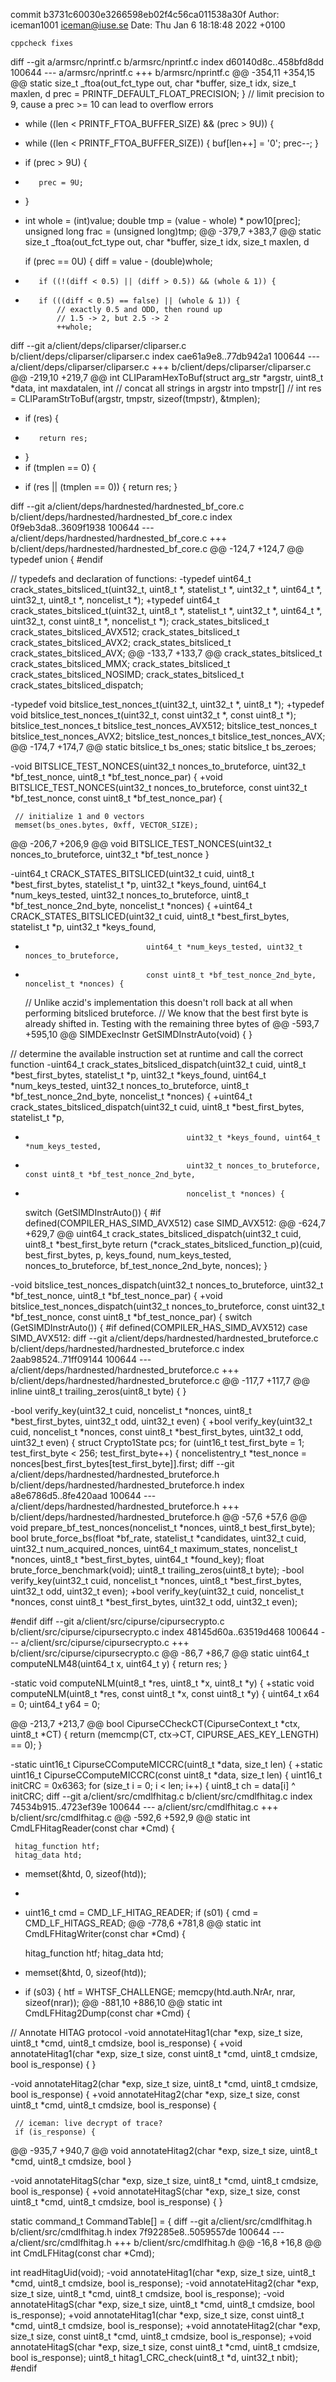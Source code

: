 commit b3731c60030e3266598eb02f4c56ca011538a30f
Author: iceman1001 <iceman@iuse.se>
Date:   Thu Jan 6 18:18:48 2022 +0100

    cppcheck fixes

diff --git a/armsrc/nprintf.c b/armsrc/nprintf.c
index d60140d8c..458bfd8dd 100644
--- a/armsrc/nprintf.c
+++ b/armsrc/nprintf.c
@@ -354,11 +354,15 @@ static size_t _ftoa(out_fct_type out, char *buffer, size_t idx, size_t maxlen, d
         prec = PRINTF_DEFAULT_FLOAT_PRECISION;
     }
     // limit precision to 9, cause a prec >= 10 can lead to overflow errors
-    while ((len < PRINTF_FTOA_BUFFER_SIZE) && (prec > 9U)) {
+    while ((len < PRINTF_FTOA_BUFFER_SIZE)) {
         buf[len++] = '0';
         prec--;
     }
 
+    if (prec > 9U) {
+        prec = 9U;
+    }
+
     int whole = (int)value;
     double tmp = (value - whole) * pow10[prec];
     unsigned long frac = (unsigned long)tmp;
@@ -379,7 +383,7 @@ static size_t _ftoa(out_fct_type out, char *buffer, size_t idx, size_t maxlen, d
 
     if (prec == 0U) {
         diff = value - (double)whole;
-        if ((!(diff < 0.5) || (diff > 0.5)) && (whole & 1)) {
+        if (((diff < 0.5) == false) || (whole & 1)) {
             // exactly 0.5 and ODD, then round up
             // 1.5 -> 2, but 2.5 -> 2
             ++whole;
diff --git a/client/deps/cliparser/cliparser.c b/client/deps/cliparser/cliparser.c
index cae61a9e8..77db942a1 100644
--- a/client/deps/cliparser/cliparser.c
+++ b/client/deps/cliparser/cliparser.c
@@ -219,10 +219,7 @@ int CLIParamHexToBuf(struct arg_str *argstr, uint8_t *data, int maxdatalen, int
     // concat all strings in argstr into tmpstr[]
     //
     int res = CLIParamStrToBuf(argstr, tmpstr, sizeof(tmpstr), &tmplen);
-    if (res) {
-        return res;
-    }
-    if (tmplen == 0) {
+    if (res || (tmplen == 0)) {
         return res;
     }
 
diff --git a/client/deps/hardnested/hardnested_bf_core.c b/client/deps/hardnested/hardnested_bf_core.c
index 0f9eb3da8..3609f1938 100644
--- a/client/deps/hardnested/hardnested_bf_core.c
+++ b/client/deps/hardnested/hardnested_bf_core.c
@@ -124,7 +124,7 @@ typedef union {
 #endif
 
 // typedefs and declaration of functions:
-typedef uint64_t crack_states_bitsliced_t(uint32_t, uint8_t *, statelist_t *, uint32_t *, uint64_t *, uint32_t, uint8_t *, noncelist_t *);
+typedef uint64_t crack_states_bitsliced_t(uint32_t, uint8_t *, statelist_t *, uint32_t *, uint64_t *, uint32_t, const uint8_t *, noncelist_t *);
 crack_states_bitsliced_t crack_states_bitsliced_AVX512;
 crack_states_bitsliced_t crack_states_bitsliced_AVX2;
 crack_states_bitsliced_t crack_states_bitsliced_AVX;
@@ -133,7 +133,7 @@ crack_states_bitsliced_t crack_states_bitsliced_MMX;
 crack_states_bitsliced_t crack_states_bitsliced_NOSIMD;
 crack_states_bitsliced_t crack_states_bitsliced_dispatch;
 
-typedef void bitslice_test_nonces_t(uint32_t, uint32_t *, uint8_t *);
+typedef void bitslice_test_nonces_t(uint32_t, const uint32_t *, const uint8_t *);
 bitslice_test_nonces_t bitslice_test_nonces_AVX512;
 bitslice_test_nonces_t bitslice_test_nonces_AVX2;
 bitslice_test_nonces_t bitslice_test_nonces_AVX;
@@ -174,7 +174,7 @@ static bitslice_t bs_ones;
 static bitslice_t bs_zeroes;
 
 
-void BITSLICE_TEST_NONCES(uint32_t nonces_to_bruteforce, uint32_t *bf_test_nonce, uint8_t *bf_test_nonce_par) {
+void BITSLICE_TEST_NONCES(uint32_t nonces_to_bruteforce, const uint32_t *bf_test_nonce, const uint8_t *bf_test_nonce_par) {
 
     // initialize 1 and 0 vectors
     memset(bs_ones.bytes, 0xff, VECTOR_SIZE);
@@ -206,7 +206,9 @@ void BITSLICE_TEST_NONCES(uint32_t nonces_to_bruteforce, uint32_t *bf_test_nonce
 }
 
 
-uint64_t CRACK_STATES_BITSLICED(uint32_t cuid, uint8_t *best_first_bytes, statelist_t *p, uint32_t *keys_found, uint64_t *num_keys_tested, uint32_t nonces_to_bruteforce, uint8_t *bf_test_nonce_2nd_byte, noncelist_t *nonces) {
+uint64_t CRACK_STATES_BITSLICED(uint32_t cuid, uint8_t *best_first_bytes, statelist_t *p, uint32_t *keys_found,
+                                uint64_t *num_keys_tested, uint32_t nonces_to_bruteforce,
+                                const uint8_t *bf_test_nonce_2nd_byte, noncelist_t *nonces) {
 
     // Unlike aczid's implementation this doesn't roll back at all when performing bitsliced bruteforce.
     // We know that the best first byte is already shifted in. Testing with the remaining three bytes of
@@ -593,7 +595,10 @@ SIMDExecInstr GetSIMDInstrAuto(void) {
 }
 
 // determine the available instruction set at runtime and call the correct function
-uint64_t crack_states_bitsliced_dispatch(uint32_t cuid, uint8_t *best_first_bytes, statelist_t *p, uint32_t *keys_found, uint64_t *num_keys_tested, uint32_t nonces_to_bruteforce, uint8_t *bf_test_nonce_2nd_byte, noncelist_t *nonces) {
+uint64_t crack_states_bitsliced_dispatch(uint32_t cuid, uint8_t *best_first_bytes, statelist_t *p,
+                                         uint32_t *keys_found, uint64_t *num_keys_tested, 
+                                         uint32_t nonces_to_bruteforce, const uint8_t *bf_test_nonce_2nd_byte, 
+                                         noncelist_t *nonces) {
     switch (GetSIMDInstrAuto()) {
 #if defined(COMPILER_HAS_SIMD_AVX512)
         case SIMD_AVX512:
@@ -624,7 +629,7 @@ uint64_t crack_states_bitsliced_dispatch(uint32_t cuid, uint8_t *best_first_byte
     return (*crack_states_bitsliced_function_p)(cuid, best_first_bytes, p, keys_found, num_keys_tested, nonces_to_bruteforce, bf_test_nonce_2nd_byte, nonces);
 }
 
-void bitslice_test_nonces_dispatch(uint32_t nonces_to_bruteforce, uint32_t *bf_test_nonce, uint8_t *bf_test_nonce_par) {
+void bitslice_test_nonces_dispatch(uint32_t nonces_to_bruteforce, const uint32_t *bf_test_nonce, const uint8_t *bf_test_nonce_par) {
     switch (GetSIMDInstrAuto()) {
 #if defined(COMPILER_HAS_SIMD_AVX512)
         case SIMD_AVX512:
diff --git a/client/deps/hardnested/hardnested_bruteforce.c b/client/deps/hardnested/hardnested_bruteforce.c
index 2aab98524..71ff09144 100644
--- a/client/deps/hardnested/hardnested_bruteforce.c
+++ b/client/deps/hardnested/hardnested_bruteforce.c
@@ -117,7 +117,7 @@ inline uint8_t trailing_zeros(uint8_t byte) {
 }
 
 
-bool verify_key(uint32_t cuid, noncelist_t *nonces, uint8_t *best_first_bytes, uint32_t odd, uint32_t even) {
+bool verify_key(uint32_t cuid, noncelist_t *nonces, const uint8_t *best_first_bytes, uint32_t odd, uint32_t even) {
     struct Crypto1State pcs;
     for (uint16_t test_first_byte = 1; test_first_byte < 256; test_first_byte++) {
         noncelistentry_t *test_nonce = nonces[best_first_bytes[test_first_byte]].first;
diff --git a/client/deps/hardnested/hardnested_bruteforce.h b/client/deps/hardnested/hardnested_bruteforce.h
index a8e6786d5..8fe420aad 100644
--- a/client/deps/hardnested/hardnested_bruteforce.h
+++ b/client/deps/hardnested/hardnested_bruteforce.h
@@ -57,6 +57,6 @@ void prepare_bf_test_nonces(noncelist_t *nonces, uint8_t best_first_byte);
 bool brute_force_bs(float *bf_rate, statelist_t *candidates, uint32_t cuid, uint32_t num_acquired_nonces, uint64_t maximum_states, noncelist_t *nonces, uint8_t *best_first_bytes, uint64_t *found_key);
 float brute_force_benchmark(void);
 uint8_t trailing_zeros(uint8_t byte);
-bool verify_key(uint32_t cuid, noncelist_t *nonces, uint8_t *best_first_bytes, uint32_t odd, uint32_t even);
+bool verify_key(uint32_t cuid, noncelist_t *nonces, const uint8_t *best_first_bytes, uint32_t odd, uint32_t even);
 
 #endif
diff --git a/client/src/cipurse/cipursecrypto.c b/client/src/cipurse/cipursecrypto.c
index 48145d60a..63519d468 100644
--- a/client/src/cipurse/cipursecrypto.c
+++ b/client/src/cipurse/cipursecrypto.c
@@ -86,7 +86,7 @@ static uint64_t computeNLM48(uint64_t x, uint64_t y) {
     return res;
 }
 
-static void computeNLM(uint8_t *res, uint8_t *x, uint8_t *y) {
+static void computeNLM(uint8_t *res, const uint8_t *x, const uint8_t *y) {
     uint64_t x64 = 0;
     uint64_t y64 = 0;
 
@@ -213,7 +213,7 @@ bool CipurseCCheckCT(CipurseContext_t *ctx, uint8_t *CT) {
     return (memcmp(CT, ctx->CT, CIPURSE_AES_KEY_LENGTH) == 0);
 }
 
-static uint16_t CipurseCComputeMICCRC(uint8_t *data, size_t len) {
+static uint16_t CipurseCComputeMICCRC(const uint8_t *data, size_t len) {
     uint16_t initCRC = 0x6363;
     for (size_t i = 0; i < len; i++) {
         uint8_t ch = data[i] ^ initCRC;
diff --git a/client/src/cmdlfhitag.c b/client/src/cmdlfhitag.c
index 74534b915..4723ef39e 100644
--- a/client/src/cmdlfhitag.c
+++ b/client/src/cmdlfhitag.c
@@ -592,6 +592,9 @@ static int CmdLFHitagReader(const char *Cmd) {
 
     hitag_function htf;
     hitag_data htd;
+    memset(&htd, 0, sizeof(htd));
+
+
     uint16_t cmd = CMD_LF_HITAG_READER;
     if (s01) {
         cmd = CMD_LF_HITAGS_READ;
@@ -778,6 +781,8 @@ static int CmdLFHitagWriter(const char *Cmd) {
 
     hitag_function htf;
     hitag_data htd;
+    memset(&htd, 0, sizeof(htd));
+
     if (s03) {
         htf = WHTSF_CHALLENGE;
         memcpy(htd.auth.NrAr, nrar, sizeof(nrar));
@@ -881,10 +886,10 @@ static int CmdLFHitag2Dump(const char *Cmd) {
 
 
 // Annotate HITAG protocol
-void annotateHitag1(char *exp, size_t size, uint8_t *cmd, uint8_t cmdsize, bool is_response) {
+void annotateHitag1(char *exp, size_t size, const uint8_t *cmd, uint8_t cmdsize, bool is_response) {
 }
 
-void annotateHitag2(char *exp, size_t size, uint8_t *cmd, uint8_t cmdsize, bool is_response) {
+void annotateHitag2(char *exp, size_t size, const uint8_t *cmd, uint8_t cmdsize, bool is_response) {
 
     // iceman: live decrypt of trace?
     if (is_response) {
@@ -935,7 +940,7 @@ void annotateHitag2(char *exp, size_t size, uint8_t *cmd, uint8_t cmdsize, bool
 }
 
 
-void annotateHitagS(char *exp, size_t size, uint8_t *cmd, uint8_t cmdsize, bool is_response) {
+void annotateHitagS(char *exp, size_t size, const uint8_t *cmd, uint8_t cmdsize, bool is_response) {
 }
 
 static command_t CommandTable[] = {
diff --git a/client/src/cmdlfhitag.h b/client/src/cmdlfhitag.h
index 7f92285e8..5059557de 100644
--- a/client/src/cmdlfhitag.h
+++ b/client/src/cmdlfhitag.h
@@ -16,8 +16,8 @@
 int CmdLFHitag(const char *Cmd);
 
 int readHitagUid(void);
-void annotateHitag1(char *exp, size_t size, uint8_t *cmd, uint8_t cmdsize, bool is_response);
-void annotateHitag2(char *exp, size_t size, uint8_t *cmd, uint8_t cmdsize, bool is_response);
-void annotateHitagS(char *exp, size_t size, uint8_t *cmd, uint8_t cmdsize, bool is_response);
+void annotateHitag1(char *exp, size_t size, const uint8_t *cmd, uint8_t cmdsize, bool is_response);
+void annotateHitag2(char *exp, size_t size, const uint8_t *cmd, uint8_t cmdsize, bool is_response);
+void annotateHitagS(char *exp, size_t size, const uint8_t *cmd, uint8_t cmdsize, bool is_response);
 uint8_t hitag1_CRC_check(uint8_t *d, uint32_t nbit);
 #endif
